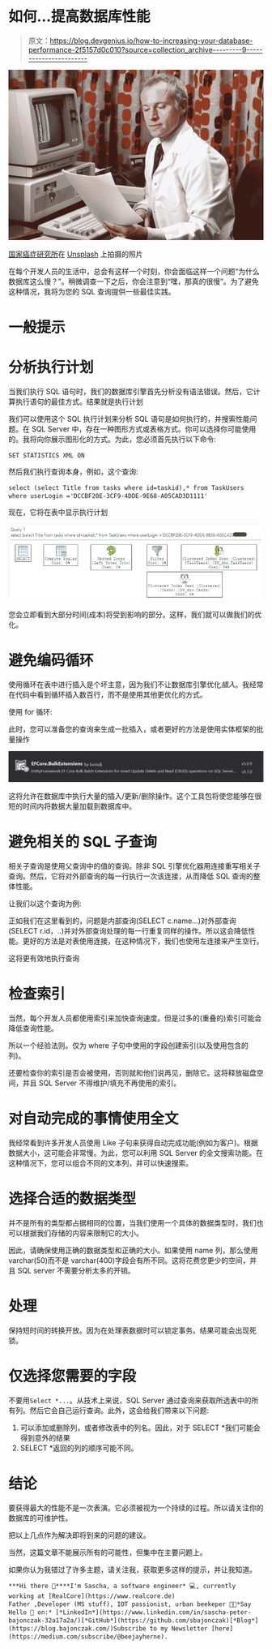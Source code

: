 # 如何…提高数据库性能

> 原文：<https://blog.devgenius.io/how-to-increasing-your-database-performance-2f5157d0c010?source=collection_archive---------9----------------------->

![](img/071bec1863449900af7417e71683a1ec.png)

[国家癌症研究所](https://unsplash.com/@nci?utm_source=medium&utm_medium=referral)在 [Unsplash](https://unsplash.com?utm_source=medium&utm_medium=referral) 上拍摄的照片

在每个开发人员的生活中，总会有这样一个时刻，你会面临这样一个问题“为什么数据库这么慢？”。稍微调查一下之后，你会注意到“嘿，那真的很慢”。为了避免这种情况，我将为您的 SQL 查询提供一些最佳实践。

# 一般提示

# 分析执行计划

当我们执行 SQL 语句时，我们的数据库引擎首先分析没有语法错误。然后，它计算执行语句的最佳方式。结果就是执行计划

我们可以使用这个 SQL 执行计划来分析 SQL 语句是如何执行的，并搜索性能问题。在 SQL Server 中，存在一种图形方式或表格方式。你可以选择你可能使用的。我将向你展示图形化的方式。为此，您必须首先执行以下命令:

```
SET STATISTICS XML ON
```

然后我们执行查询本身，例如，这个查询:

```
select (select Title from tasks where id=taskid),* from TaskUsers where userLogin ='DCCBF20E-3CF9-4DDE-9E68-A05CAD3D1111'
```

现在，它将在表中显示执行计划

![](img/3028a354003b8af2b65d0928b9979523.png)

您会立即看到大部分时间(成本)将受到影响的部分。这样，我们就可以做我们的优化。

# 避免编码循环

使用循环在表中进行插入是个坏主意，因为我们不让数据库引擎优化*插入*。我经常在代码中看到循环插入数百行，而不是使用其他更优化的方式。

使用 for 循环:

此时，您可以准备您的查询来生成一批插入，或者更好的方法是使用实体框架的批量操作

![](img/dd165a3c53ae7ac20b3ed6853889e972.png)

这将允许在数据库中执行大量的插入/更新/删除操作。这个工具包将使您能够在很短的时间内将数据大量加载到数据库中。

# 避免相关的 SQL 子查询

相关子查询是使用父查询中的值的查询。除非 SQL 引擎优化器用连接重写相关子查询。然后，它将对外部查询的每一行执行一次该连接，从而降低 SQL 查询的整体性能。

让我们以这个查询为例:

正如我们在这里看到的，问题是内部查询(SELECT c.name…)对外部查询(SELECT r.id，..)并对外部查询处理的每一行重复同样的操作。所以这会降低性能。更好的方法是对表使用连接，在这种情况下，我们也使用左连接来产生空行。

这将更有效地执行查询

# 检查索引

当然，每个开发人员都使用索引来加快查询速度。但是过多的(重叠的)索引可能会降低查询性能。

所以一个经验法则。仅为 where 子句中使用的字段创建索引(以及使用包含的列)。

还要检查你的索引是否会被使用，否则就和他们说再见，删除它。这将释放磁盘空间，并且 SQL Server 不得维护/填充不再使用的索引。

# 对自动完成的事情使用全文

我经常看到许多开发人员使用 Like 子句来获得自动完成功能(例如为客户)。根据数据大小，这可能会非常慢。为此，您可以利用 SQL Server 的全文搜索功能。在这种情况下，您可以组合不同的文本列，并可以快速搜索。

# 选择合适的数据类型

并不是所有的类型都占据相同的位置，当我们使用一个具体的数据类型时，我们也可以根据我们存储的内容来限制它的大小。

因此，请确保使用正确的数据类型和正确的大小。如果使用 name 列，那么使用 varchar(50)而不是 varchar(400)字段会有所不同。这将花费您更少的空间，并且 SQL server 不需要分析太多的开销。

# 处理

保持短时间的转换开放。因为在处理表数据时可以锁定事务。结果可能会出现死锁。

# 仅选择您需要的字段

不要用`Select *...`。从技术上来说，SQL Server 通过查询来获取所选表中的所有列。然后它会自己运行查询。此外，这会给我们带来以下问题:

1.  可以添加或删除列，或者修改表中的列名。因此，对于 SELECT *我们可能会得到意外的结果
2.  SELECT *返回的列的顺序可能不同。

# 结论

要获得最大的性能不是一次表演。它必须被视为一个持续的过程。所以请关注你的数据库的可维护性。

把以上几点作为解决即将到来的问题的建议。

当然，这篇文章不能展示所有的可能性，但集中在主要问题上。

如果你认为我错过了许多主题，请关注我，获取更多这样的提示，并让我知道。

```
***Hi there 👋****I'm Sascha, a software engineer* 💻, currently working at [RealCore](https://www.realcore.de)
Father ,Developer (MS stuff), IOT passionist, urban beekeper 🍯🐝*Say Hello 🙌 on:* [*LinkedIn*](https://www.linkedin.com/in/sascha-peter-bajonczak-32a17a2a/)[*GitHub*](https://github.com/sbajonczak)[*Blog*](https://blog.bajonczak.com/)Subscribe to my Newsletter [here](https://medium.com/subscribe/@beejayherne).
```